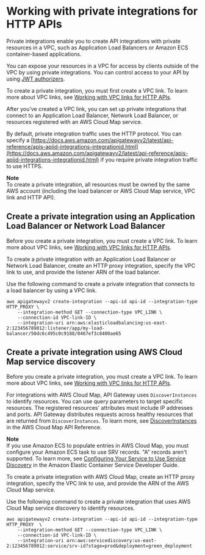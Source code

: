 # Working with private integrations for HTTP APIs<a name="http-api-develop-integrations-private"></a>

Private integrations enable you to create API integrations with private resources in a VPC, such as Application Load Balancers or Amazon ECS container\-based applications\. 

You can expose your resources in a VPC for access by clients outside of the VPC by using private integrations\. You can control access to your API by using [JWT authorizers](http-api-jwt-authorizer.md)\.

To create a private integration, you must first create a VPC link\. To learn more about VPC links, see [Working with VPC links for HTTP APIs](http-api-vpc-links.md)\.

After you’ve created a VPC link, you can set up private integrations that connect to an Application Load Balancer, Network Load Balancer, or resources registered with an AWS Cloud Map service\.

By default, private integration traffic uses the HTTP protocol\. You can specify a [https://docs.aws.amazon.com/apigatewayv2/latest/api-reference/apis-apiid-integrations-integrationid.html](https://docs.aws.amazon.com/apigatewayv2/latest/api-reference/apis-apiid-integrations-integrationid.html) if you require private integration traffic to use HTTPS\.

**Note**  
To create a private integration, all resources must be owned by the same AWS account \(including the load balancer or AWS Cloud Map service, VPC link and HTTP API\)\.

## Create a private integration using an Application Load Balancer or Network Load Balancer<a name="http-api-develop-integrations-private-ELB"></a>

Before you create a private integration, you must create a VPC link\. To learn more about VPC links, see [Working with VPC links for HTTP APIs](http-api-vpc-links.md)\.

To create a private integration with an Application Load Balancer or Network Load Balancer, create an HTTP proxy integration, specify the VPC link to use, and provide the listener ARN of the load balancer\.

Use the following command to create a private integration that connects to a load balancer by using a VPC link\.

```
aws apigatewayv2 create-integration --api-id api-id --integration-type HTTP_PROXY \
    --integration-method GET --connection-type VPC_LINK \
    --connection-id VPC-link-ID \
    --integration-uri arn:aws:elasticloadbalancing:us-east-2:123456789012:listener/app/my-load-balancer/50dc6c495c0c9188/0467ef3c8400ae65
```

## Create a private integration using AWS Cloud Map service discovery<a name="http-api-develop-integrations-private-Cloud-Map"></a>

Before you create a private integration, you must create a VPC link\. To learn more about VPC links, see [Working with VPC links for HTTP APIs](http-api-vpc-links.md)\.

For integrations with AWS Cloud Map, API Gateway uses `DiscoverInstances` to identify resources\. You can use query parameters to target specific resources\. The registered resources' attributes must include IP addresses and ports\. API Gateway distributes requests across healthy resources that are returned from `DiscoverInstances`\. To learn more, see [DiscoverInstances](https://docs.aws.amazon.com/cloud-map/latest/api/API_DiscoverInstances.html) in the AWS Cloud Map API Reference\.

**Note**  
If you use Amazon ECS to populate entries in AWS Cloud Map, you must configure your Amazon ECS task to use SRV records\. "A" records aren't supported\. To learn more, see [Configuring Your Service to Use Service Discovery](https://docs.aws.amazon.com/AmazonECS/latest/developerguide/service-configure-servicediscovery.html) in the Amazon Elastic Container Service Developer Guide\.

To create a private integration with AWS Cloud Map, create an HTTP proxy integration, specify the VPC link to use, and provide the ARN of the AWS Cloud Map service\.

Use the following command to create a private integration that uses AWS Cloud Map service discovery to identify resources\.

```
aws apigatewayv2 create-integration --api-id api-id --integration-type HTTP_PROXY  \
    --integration-method GET --connection-type VPC_LINK \
    --connection-id VPC-link-ID \
    --integration-uri arn:aws:servicediscovery:us-east-2:123456789012:service/srv-id?stage=prod&deployment=green_deployment
```